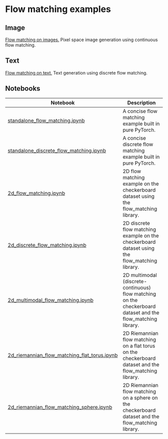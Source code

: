 # Flow matching examples

## Image

[Flow matching on images.](image/) Pixel space image generation using continuous flow matching.

## Text

[Flow matching on text.](text/) Text generation using discrete flow matching.

## Notebooks

| Notebook | Description |
| --- | --- |
| [standalone_flow_matching.ipynb](standalone_flow_matching.ipynb) | A concise flow matching example built in pure PyTorch. |
| [standalone_discrete_flow_matching.ipynb](standalone_discrete_flow_matching.ipynb) | A concise discrete flow matching example built in pure PyTorch. |
| [2d_flow_matching.ipynb](2d_flow_matching.ipynb) | 2D flow matching example on the checkerboard dataset using the flow_matching library. |
| [2d_discrete_flow_matching.ipynb](2d_discrete_flow_matching.ipynb) | 2D discrete flow matching example on the checkerboard dataset using the flow_matching library. |
| [2d_multimodal_flow_matching.ipynb](2d_multimodal_flow_matching.ipynb) | 2D multimodal (discrete-continuous) flow matching on the checkerboard dataset and the flow_matching library. |
| [2d_riemannian_flow_matching_flat_torus.ipynb](2d_riemannian_flow_matching_flat_torus.ipynb) | 2D Riemannian flow matching on a flat torus on the checkerboard dataset and the flow_matching library. |
| [2d_riemannian_flow_matching_sphere.ipynb](2d_riemannian_flow_matching_sphere.ipynb) | 2D Riemannian flow matching on a sphere on the checkerboard dataset and the flow_matching library. |
